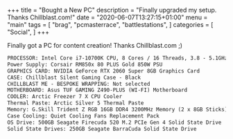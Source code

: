 +++
title = "Bought a New PC"
description = "Finally upgraded my setup. Thanks Chillblast.com!"
date = "2020-06-07T13:27:15+01:00"
menu = "main"
tags = [
  "brag",
  "pcmasterrace",
  "battlestations",
]
categories = [
  "Social",
]
+++

Finally got a PC for content creation!
Thanks Chillblast.com ;)

```txt
PROCESSOR: Intel Core i7-10700K CPU, 8 Cores / 16 Threads, 3.8 - 5.1GHz
Power Supply: Corsair RM850x 80 PLUS Gold 850W PSU
GRAPHICS CARD: NVIDIA GeForce RTX 2060 Super 8GB Graphics Card
CASE: Chillblast Silent Gaming Case - Black
CHILLBLAST ME - BESPOKE WRAPPING: Not selected
MOTHERBOARD: Asus TUF GAMING Z490-PLUS (WI-FI) Motherboard
COOLER: Arctic Freezer 7 X CPU Cooler
Thermal Paste: Arctic Silver 5 Thermal Paste
Memory: G.Skill Trident Z RGB 16GB DDR4 3200MHz Memory (2 x 8GB Sticks)
Case Cooling: Quiet Cooling Fans Replacement Pack
OS Drive: 500GB Seagate Firecuda 520 M.2 PCIe Gen 4 Solid State Drive
Solid State Drives: 250GB Seagate BarraCuda Solid State Drive 
```
